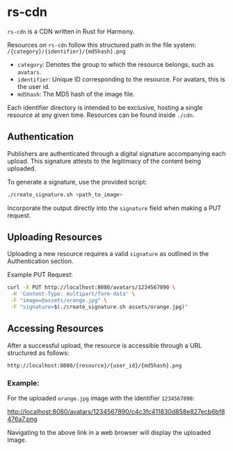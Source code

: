 # rs-cdn

`rs-cdn` is a CDN written in Rust for Harmony.

Resources on `rs-cdn` follow this structured path in the file system: `/{category}/{identifier}/{md5hash}.png`

-   `category`: Denotes the group to which the resource belongs, such as `avatars`.
-   `identifier`: Unique ID corresponding to the resource. For avatars, this is the user id.
-   `md5hash`: The MD5 hash of the image file.

Each identifier directory is intended to be exclusive, hosting a single resource at any given time. Resources can be found inside `./cdn`.

## Authentication

Publishers are authenticated through a digital signature accompanying each upload. This signature attests to the legitimacy of the content being uploaded.

To generate a signature, use the provided script:

```bash
./create_signature.sh <path_to_image>
```

Incorporate the output directly into the `signature` field when making a PUT request.

## Uploading Resources

Uploading a new resource requires a valid `signature` as outlined in the Authentication section.

Example PUT Request:

```bash
curl -X PUT http://localhost:8080/avatars/1234567890 \
 -H 'Content-Type: multipart/form-data' \
 -F "image=@assets/orange.jpg" \
 -F "signature=$(./create_signature.sh assets/orange.jpg)"
```

## Accessing Resources

After a successful upload, the resource is accessible through a URL structured as follows:

```
http://localhost:8080/{resource}/{user_id}/{md5hash}.png
```

### Example:

For the uploaded `orange.jpg` image with the identifier `1234567890`:

[http://localhost:8080/avatars/1234567890/c4c3fc411830d858e827ecb6bf8476a7.png](http://localhost:8080/avatars/1234567890/c4c3fc411830d858e827ecb6bf8476a7.png)

Navigating to the above link in a web browser will display the uploaded image.
